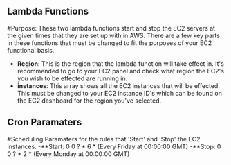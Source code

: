## Lambda Functions
#Purpose:
These two lambda functions start and stop the EC2 servers at the given times that they are set up with in AWS.  There are a few key parts in these functions that must be changed to fit the purposes of your EC2 functional basis. 
- **Region**:  This is the region that the lambda function will take effect in.  It's recommended to go to your EC2 panel and check what region the EC2's you wish to be effected are running in.
- **instances**: This array shows all the EC2 instances that will be effected.  This must be changed to your EC2 instance ID's which can be found on the EC2 dashboard for the region you've selected.

## Cron Paramaters
#Scheduling Paramaters for the rules that 'Start' and 'Stop' the EC2 instances.
-**Start: 0 0 ? * 6 * (Every Friday at 00:00:00 GMT)
-**Stop: 0 0 ? * 2 * (Every Monday at 00:00:00 GMT)
